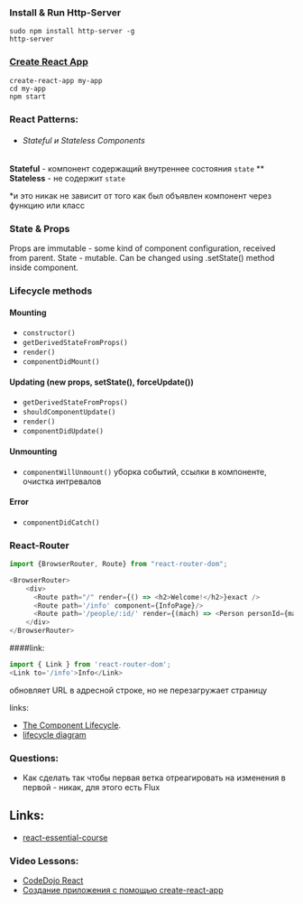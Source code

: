 ### Install & Run Http-Server
    sudo npm install http-server -g
    http-server

### [Create React App](https://github.com/facebook/create-react-app#create-react-app--)
    create-react-app my-app
    cd my-app
    npm start

### React Patterns:
* ###### Stateful и Stateless Components
__Stateful__ - компонент содержащий внутреннее состояния `state`
** __Stateless__ - не содержит `state`

*и это никак не зависит от того как был объявлен компонент через функцию или класс

### State & Props
Props are immutable - some kind of component configuration, received from parent.
State - mutable. Can be changed using .setState() method inside component.

### Lifecycle methods
#### Mounting
* `constructor()`
* `getDerivedStateFromProps()`
* `render()`
* `componentDidMount()`

#### Updating (new props, setState(), forceUpdate())
* `getDerivedStateFromProps()`
* `shouldComponentUpdate()`
* `render()`
* `componentDidUpdate()`

#### Unmounting
* `componentWillUnmount()` уборка событий, ссылки в компоненте, очистка интревалов

#### Error
* `componentDidCatch()`


### React-Router

```js
import {BrowserRouter, Route} from "react-router-dom";

<BrowserRouter>
    <div>
      <Route path="/" render={() => <h2>Welcome!</h2>}exact />
      <Route path='/info' component={InfoPage}/>
      <Route path='/people/:id/' render={(mach) => <Person personId={mach.params.id}/>}/>
    </div>
</BrowserRouter>
```
####link:
```js
import { Link } from 'react-router-dom';
<Link to='/info'>Info</Link>
```
обновляет URL в адресной строке, но не перезагружает страницу


links:
* [The Component Lifecycle](https://reactjs.org/docs/react-component.html#the-component-lifecycle).
* [lifecycle diagram](http://projects.wojtekmaj.pl/react-lifecycle-methods-diagram/)


### Questions:
* Как сделать так чтобы первая ветка отреагировать на изменения в первой - никак, для этого есть Flux

## Links:
* [react-essential-course](https://github.com/krambertech/react-essential-course)
### Video Lessons:
* [CodeDojo React](https://www.youtube.com/watch?v=fQAKKXc6BCM&list=PLqHlAwsJRxAONt5CnjMMeKdYGv1CDRUOl)
* [Создание приложения с помощью create-react-app](https://www.youtube.com/watch?v=ZYZp_i8Hfmw&list=PLqHlAwsJRxANc2mFeSIRLdglGf2ZNzNBr)